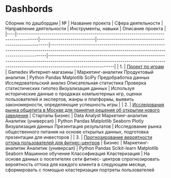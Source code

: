 # Dashbords
Сборник по дашбордам
| №  | Название проекта                                                                       | Сфера деятельности        | Направление деятельности                             | Инструменты, навыки                                                                                                                                      | Описание проекта                                                                                                                                                                           |
|----|----------------------------------------------------------------------------------------|---------------------------|------------------------------------------------------|----------------------------------------------------------------------------------------------------------------------------------------------------------|--------------------------------------------------------------------------------------------------------------------------------------------------------------------------------------------|
| 1. | [Проект по играм](https://github.com/Alice-Goncharova/All_projects/blob/main/%D0%9F%D1%80%D0%BE%D0%B5%D0%BA%D1%82%20%D0%BF%D0%BE%20%D0%B8%D0%B3%D1%80%D0%B0%D0%BC.ipynb)                                                                        | Gamedev Интернет-магазины | Маркетинг-аналитик Продуктовый аналитик              | Python Pandas Matplotlib SciPy Предобработка данных Исследовательский анализ Описательная статистика Проверка статистических гипотез Визуализация данных | Используя исторические данные о продажах компьютерных игр, оценки пользователей и экспертов, жанры и платформы, выявить закономерности, определяющие успешность игры                       |
| 2. | [Исследования рынка общепита в Москве для принятия решения об открытии нового заведения](https://github.com/Alice-Goncharova/All_projects/blob/main/%D0%A0%D0%B0%D1%81%D1%81%D0%BA%D0%B0%D0%B7%D0%B0%D1%82%D1%8C%20%D0%B8%D1%81%D1%82%D0%BE%D1%80%D0%B8%D1%8E%20%D1%81%20%D0%BF%D0%BE%D0%BC%D0%BE%D1%89%D1%8C%D1%8E%20%D0%B4%D0%B0%D0%BD%D0%BD%D1%8B%D1%85.ipynb) | Стартапы Бизнес           | Data Analyst Маркетинг-аналитик Аналитик (универсал) | Python Pandas Matplotlib Seaborn Plotly Визуализация данных Презентация результатов                                                                      | Исследование рынка общественного питания на основе открытых данных, подготовка презентации для инвесторов                                                                                  |
| 3. | [Прогнозирование вероятности оттока пользователей для фитнес-центров](https://github.com/Alice-Goncharova/All_projects/blob/main/%D0%9F%D1%80%D0%BE%D0%B5%D0%BA%D1%82%20%D0%BF%D0%BE%20%D0%BC%D0%B0%D1%88%D0%B8%D0%BD%D0%BD%D0%BE%D0%BC%D1%83%20%D0%BE%D0%B1%D1%83%D1%87%D0%B5%D0%BD%D0%B8%D1%8E%20(%D1%84%D0%B8%D1%82%D0%BD%D0%B5%D1%81-%D0%BA%D0%BB%D1%83%D0%B1).ipynb)                    | Бизнес                    | Маркетинг-аналитик Аналитик (универсал)              | Python Pandas Scikit-learn Matplotlib Seaborn Машинное обучение Классификация Кластеризация                                                              | На основе данных о посетителях сети фитнес- центров спрогнозировать вероятность оттока для каждого клиента в следующем месяце, сформировать с помощью кластеризации портреты пользователей 
